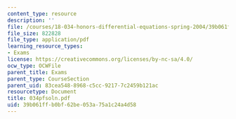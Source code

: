 ```yaml
---
content_type: resource
description: ''
file: /courses/18-034-honors-differential-equations-spring-2004/39b061ffb0bf62be053a75a1c24a4d58_034pfsoln.pdf
file_size: 822828
file_type: application/pdf
learning_resource_types:
- Exams
license: https://creativecommons.org/licenses/by-nc-sa/4.0/
ocw_type: OCWFile
parent_title: Exams
parent_type: CourseSection
parent_uid: 83cea548-8968-c5cc-9217-7c2459b121ac
resourcetype: Document
title: 034pfsoln.pdf
uid: 39b061ff-b0bf-62be-053a-75a1c24a4d58
---
```

